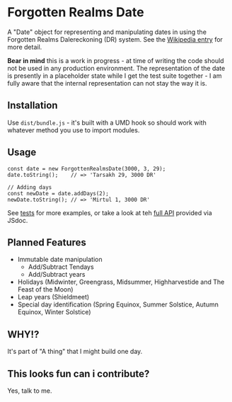 # Forgotten Realms Date
A "Date" object for representing and manipulating dates in using the Forgotten Realms Dalereckoning (DR) system. See the [Wikipedia entry](https://en.wikipedia.org/wiki/Calendars_in_the_Forgotten_Realms) for more detail.

**Bear in mind** this is a work in progress - at time of writing the code should not be used in any production environment. The representation of the date is presently in a placeholder state while I get the test suite together - I am fully aware that the internal representation can not stay the way it is.

## Installation
Use `dist/bundle.js` - it's built with a UMD hook so should work with whatever method you use to import modules.

## Usage
```
const date = new ForgottenRealmsDate(3000, 3, 29);
date.toString();    // => 'Tarsakh 29, 3000 DR'

// Adding days
const newDate = date.addDays(2);
newDate.toString(); // => 'Mirtul 1, 3000 DR' 
```
See [tests](src/forgotten-realms-date.test.js) for more examples, or take a look at teh [full API](https://mikeyhogarth.github.io/forgotten-realms-date/ForgottenRealmsDate.html) provided via JSdoc.

## Planned Features
* Immutable date manipulation
  * Add/Subtract Tendays
  * Add/Subtract years
* Holidays (Midwinter, Greengrass, Midsummer, Highharvestide and The Feast of the Moon)
* Leap years (Shieldmeet)
* Special day identification (Spring Equinox, Summer Solstice, Autumn Equinox, Winter Solstice)

## WHY!?
It's part of "A thing" that I might build one day.

## This looks fun can i contribute?
Yes, talk to me.
